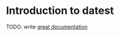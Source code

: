 # Introduction to datest

TODO: write [great documentation](http://jacobian.org/writing/what-to-write/)
